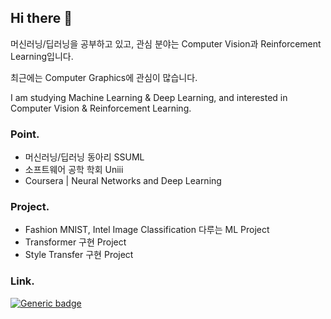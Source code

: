 ## Hi there 👋

<!--
**soline013/soline013** is a ✨ _special_ ✨ repository because its `README.md` (this file) appears on your GitHub profile.

Here are some ideas to get you started:

- 🔭 I’m currently working on ...
- 🌱 I’m currently learning ...
- 👯 I’m looking to collaborate on ...
- 🤔 I’m looking for help with ...
- 💬 Ask me about ...
- 📫 How to reach me: ...
- 😄 Pronouns: ...
- ⚡ Fun fact: ...
-->

머신러닝/딥러닝을 공부하고 있고, 관심 분야는 Computer Vision과 Reinforcement Learning입니다.

최근에는 Computer Graphics에 관심이 많습니다.

I am studying Machine Learning & Deep Learning, and interested in Computer Vision & Reinforcement Learning.

### Point.
- 머신러닝/딥러닝 동아리 SSUML
- 소프트웨어 공학 학회 Uniii
- Coursera | Neural Networks and Deep Learning

### Project.
- Fashion MNIST, Intel Image Classification 다루는 ML Project
- Transformer 구현 Project
- Style Transfer 구현 Project

### Link.

[![Generic badge](https://shields.io/badge/Linkedin-Hyeonsol-blue.svg)](https://www.linkedin.com/in/hyeonsol-sim/)
<!-- [![Generic badge](https://shields.io/badge/Notion-Machine_Learning-blue.svg)](https://www.notion.so/asollie/Machine-Learning-f4a1ecdfd6d94ce1899b007b47663b30) -->
